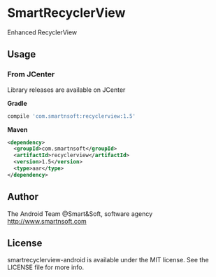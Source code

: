 # SmartRecyclerView

Enhanced RecyclerView

## Usage

### From JCenter

Library releases are available on JCenter

**Gradle**

```groovy
compile 'com.smartnsoft:recyclerview:1.5'
```

**Maven**

```xml
<dependency>
  <groupId>com.smartnsoft</groupId>
  <artifactId>recyclerview</artifactId>
  <version>1.5</version>
  <type>aar</type>
</dependency>
```
## Author

The Android Team @Smart&Soft, software agency http://www.smartnsoft.com

## License

smartrecyclerview-android is available under the MIT license. See the LICENSE file for more info.
